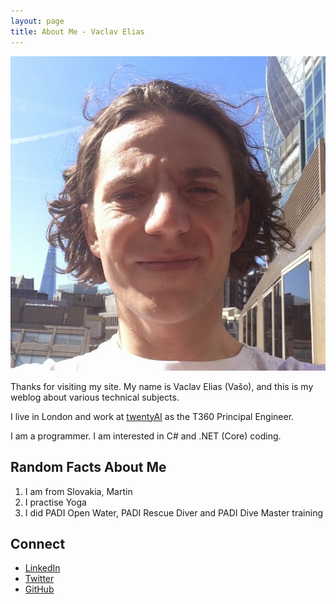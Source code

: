 ```yaml
---
layout: page
title: About Me - Vaclav Elias
---
```

<div class="text-center mb-4">
<img class="img-fluid rounded-circle img-thumbnail w-25" alt="Vaclav Elias" src="/assets/img/vaso-profile.jpg">
</div>

Thanks for visiting my site. My name is Vaclav Elias (Vašo), and this is my weblog about various technical subjects.

I live in London and work at [twentyAI](https://www.twentyai.com/) as the T360 Principal Engineer.

I am a programmer. I am interested in C# and .NET (Core) coding.

## Random Facts About Me
1. I am from Slovakia, Martin
2. I practise Yoga
3. I did PADI Open Water, PADI Rescue Diver and PADI Dive Master training 

## Connect

- [LinkedIn](https://www.linkedin.com/in/vaclavelias)
- [Twitter](https://twitter.com/VasoElias)
- [GitHub](https://github.com/VaclavElias)
